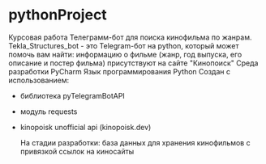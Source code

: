 # pythonProject
 Курсовая работа
    Телеграмм-бот для поиска кинофильма по жанрам.
    Tekla_Structures_bot - это Telegram-бот на python, который может помочь вам найти:
информацию о фильме (жанр, год выпуска, его описание и постер фильма) присутствуют на сайте "Кинопоиск"
    Cреда разработки PyCharm
    Язык программирования Python
    Создан с использованием:
* библиотека pyTelegramBotAPI
* модуль requests
* kinopoisk unofficial api (kinopoisk.dev)

    На стадии разработки:
база данных для хранения кинофильмов с привязкой ссылок на киносайты
